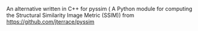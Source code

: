 An alternative written in C++ for pyssim ( A Python module for computing the Structural Similarity Image Metric (SSIM)) from https://github.com/jterrace/pyssim

